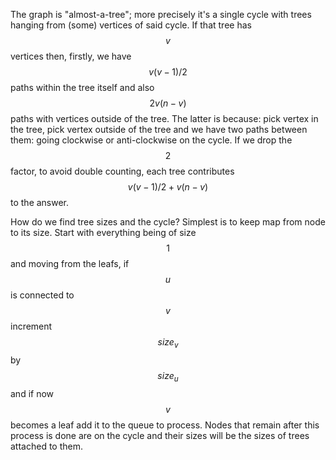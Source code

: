 The graph is "almost-a-tree"; more precisely it's a single cycle with trees hanging from (some) vertices of said cycle.  If that tree has $$v$$ vertices then, firstly, we have $$v(v-1)/2$$ paths within the tree itself and also $$2v(n-v)$$ paths with vertices outside of the tree. The latter is because: pick vertex in the tree, pick vertex outside of the tree and we have two paths between them: going clockwise or anti-clockwise on the cycle.  If we drop the $$2$$ factor, to avoid double counting, each tree contributes $$v(v-1)/2 + v(n-v)$$ to the answer.

How do we find tree sizes and the cycle?  Simplest is to keep map from node to its size.  Start with everything being of size $$1$$ and moving from the leafs, if $$u$$ is connected to $$v$$ increment $$size_v$$ by $$size_u$$ and if now $$v$$ becomes a leaf add it to the queue to process.  Nodes that remain after this process is done are on the cycle and their sizes will be the sizes of trees attached to them.
